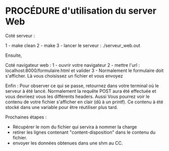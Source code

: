# PROCÉDURE d'utilisation du server Web

Coté serveur :

1 - make clean
2 - make
3 - lancer le serveur : ./serveur_web.out

Ensuite,

Coté navigateur web :
1 - ouvrir votre navigateur
2 - mettre l'url : localhost:8000/formulaire.html et valider
3 - Normalement le formulaire doit s'afficher. Là vous choisissez un fichier et vous envoyez

Enfin :
Pour observer ce qui se passe, retournez dans votre terminal où le serveur à été lancé.
Normalement la requête POST aura été effectuée et vous devrieez vous les différents headers.
Aussi Vous pourrez voir le contenu de votre fichier s'afficher en clair (dû à un printf).
Ce contenu à été stocké dans une variable pour être réutiliser plus tard.

Prochaines étapes :

- Récupérer le nom du fichier qui servira à nommer la charge
- retirer les lignes contenant "content-disposition" dans le contenu du fichier.
- envoyer les données obtenues dans une shm au CC.